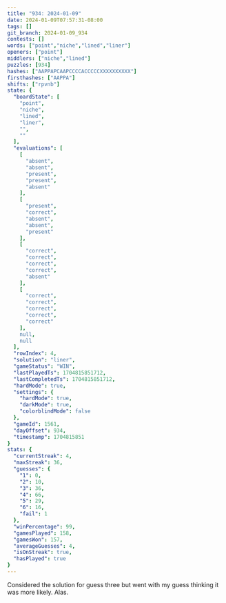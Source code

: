 ```yaml
---
title: "934: 2024-01-09"
date: 2024-01-09T07:57:31-08:00
tags: []
git_branch: 2024-01-09_934
contests: []
words: ["point","niche","lined","liner"]
openers: ["point"]
middlers: ["niche","lined"]
puzzles: [934]
hashes: ["AAPPAPCAAPCCCCACCCCCXXXXXXXXXX"]
firsthashes: ["AAPPA"]
shifts: ["rpvnb"]
state: {
  "boardState": [
    "point",
    "niche",
    "lined",
    "liner",
    "",
    ""
  ],
  "evaluations": [
    [
      "absent",
      "absent",
      "present",
      "present",
      "absent"
    ],
    [
      "present",
      "correct",
      "absent",
      "absent",
      "present"
    ],
    [
      "correct",
      "correct",
      "correct",
      "correct",
      "absent"
    ],
    [
      "correct",
      "correct",
      "correct",
      "correct",
      "correct"
    ],
    null,
    null
  ],
  "rowIndex": 4,
  "solution": "liner",
  "gameStatus": "WIN",
  "lastPlayedTs": 1704815851712,
  "lastCompletedTs": 1704815851712,
  "hardMode": true,
  "settings": {
    "hardMode": true,
    "darkMode": true,
    "colorblindMode": false
  },
  "gameId": 1561,
  "dayOffset": 934,
  "timestamp": 1704815851
}
stats: {
  "currentStreak": 4,
  "maxStreak": 36,
  "guesses": {
    "1": 0,
    "2": 10,
    "3": 36,
    "4": 66,
    "5": 29,
    "6": 16,
    "fail": 1
  },
  "winPercentage": 99,
  "gamesPlayed": 158,
  "gamesWon": 157,
  "averageGuesses": 4,
  "isOnStreak": true,
  "hasPlayed": true
}
---
```

<!-- more -->
Considered the solution for guess three but went with my guess thinking it was more likely. Alas. 
